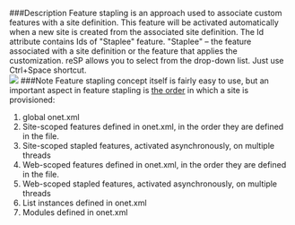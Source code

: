 ﻿<properties 
	pageTitle="FeatureSiteTemplateAssociation Id attribute" 
    pageName="FeatureSiteTemplateAssociationFeatureId"
    parentPageId="code-completion"
/>

###Description
Feature stapling is an approach used to associate custom features with a site definition.  This feature will be activated automatically when a new site is created  from the associated site definition. The Id attribute contains Ids of "Staplee" feature.
"Staplee" – the feature associated with a site definition or the feature that applies the customization.
reSP allows you to select from the drop-down list.
Just use Ctrl+Space shortcut.
<br/>
<img src="http://docs.subpointsolutions.com/wp-content/uploads/2015/06/FeatureSiteTemplateAssociationFeatureId.gif">
###Note
Feature stapling concept itself is fairly easy to use, but an important aspect in feature stapling is [the order](http://blogs.msdn.com/b/mcsnoiwb/archive/2008/05/28/site-provisioning-order.aspx) in which a site is provisioned:

1. global onet.xml
2. Site-scoped features defined in onet.xml, in the order they are defined in the file.
3. Site-scoped stapled features, activated asynchronously, on multiple threads
4. Web-scoped features defined in onet.xml, in the order they are defined in the file.
5. Web-scoped stapled features, activated asynchronously, on multiple threads
6. List instances defined in onet.xml
7. Modules defined in onet.xml



